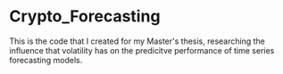 # Crypto_Forecasting
This is the code that I created for my Master's thesis, researching the influence that volatility has on the predicitve performance of time series forecasting models.

